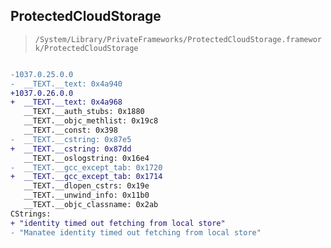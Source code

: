 ## ProtectedCloudStorage

> `/System/Library/PrivateFrameworks/ProtectedCloudStorage.framework/ProtectedCloudStorage`

```diff

-1037.0.25.0.0
-  __TEXT.__text: 0x4a940
+1037.0.26.0.0
+  __TEXT.__text: 0x4a968
   __TEXT.__auth_stubs: 0x1880
   __TEXT.__objc_methlist: 0x19c8
   __TEXT.__const: 0x398
-  __TEXT.__cstring: 0x87e5
+  __TEXT.__cstring: 0x87dd
   __TEXT.__oslogstring: 0x16e4
-  __TEXT.__gcc_except_tab: 0x1720
+  __TEXT.__gcc_except_tab: 0x1714
   __TEXT.__dlopen_cstrs: 0x19e
   __TEXT.__unwind_info: 0x11b0
   __TEXT.__objc_classname: 0x2ab
CStrings:
+ "identity timed out fetching from local store"
- "Manatee identity timed out fetching from local store"

```

